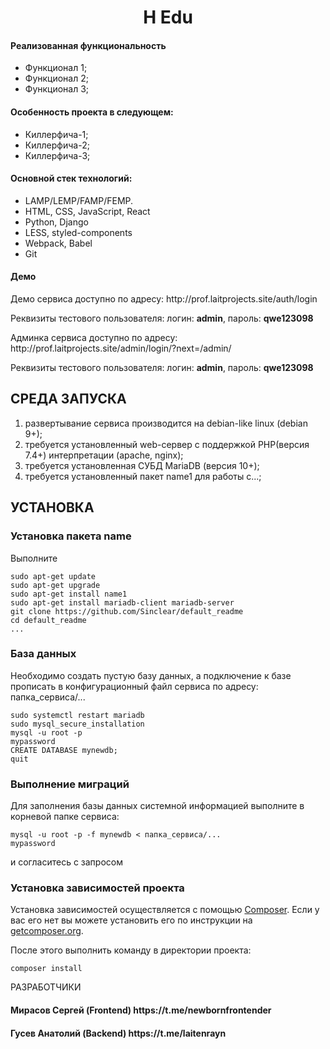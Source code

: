 <p align="center">
    <h1 align="center">H Edu</h1>
    </p>

<h4>Реализованная функциональность</h4>
<ul>
    <li>Функционал 1;</li>
    <li>Функционал 2;</li>
    <li>Функционал 3;</li>
</ul> 
<h4>Особенность проекта в следующем:</h4>
<ul>
 <li>Киллерфича-1;</li>
 <li>Киллерфича-2;</li>
 <li>Киллерфича-3;</li>  
 </ul>
<h4>Основной стек технологий:</h4>
<ul>
    <li>LAMP/LEMP/FAMP/FEMP.</li>
	<li>HTML, CSS, JavaScript, React</li>
	<li>Python, Django</li>
	<li>LESS, styled-components</li>
	<li>Webpack, Babel</li>
	<li>Git</li>
  
 </ul>
<h4>Демо</h4>
<p>Демо сервиса доступно по адресу: http://prof.laitprojects.site/auth/login </p>
<p>Реквизиты тестового пользователя: логин: <b>admin</b>, пароль: <b>qwe123098</b></p>
<p>Админка сервиса доступно по адресу: http://prof.laitprojects.site/admin/login/?next=/admin/ </p>
<p>Реквизиты тестового пользователя: логин: <b>admin</b>, пароль: <b>qwe123098</b></p>




СРЕДА ЗАПУСКА
------------
1) развертывание сервиса производится на debian-like linux (debian 9+);
2) требуется установленный web-сервер с поддержкой PHP(версия 7.4+) интерпретации (apache, nginx);
3) требуется установленная СУБД MariaDB (версия 10+);
4) требуется установленный пакет name1 для работы с...;


УСТАНОВКА
------------
### Установка пакета name

Выполните 
~~~
sudo apt-get update
sudo apt-get upgrade
sudo apt-get install name1
sudo apt-get install mariadb-client mariadb-server
git clone https://github.com/Sinclear/default_readme
cd default_readme
...
~~~
### База данных

Необходимо создать пустую базу данных, а подключение к базе прописать в конфигурационный файл сервиса по адресу: папка_сервиса/...
~~~
sudo systemctl restart mariadb
sudo mysql_secure_installation
mysql -u root -p
mypassword
CREATE DATABASE mynewdb;
quit
~~~
### Выполнение миграций

Для заполнения базы данных системной информацией выполните в корневой папке сервиса: 
~~~
mysql -u root -p -f mynewdb < папка_сервиса/...
mypassword
~~~
и согласитесь с запросом

### Установка зависимостей проекта

Установка зависимостей осуществляется с помощью [Composer](http://getcomposer.org/). Если у вас его нет вы можете установить его по инструкции
на [getcomposer.org](http://getcomposer.org/doc/00-intro.md#installation-nix).

После этого выполнить команду в директории проекта:

~~~
composer install
~~~

РАЗРАБОТЧИКИ

<h4>Мирасов Сергей (Frontend) https://t.me/newbornfrontender</h4>
<h4>Гусев Анатолий (Backend) https://t.me/laitenrayn</h4>


